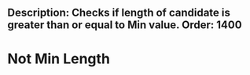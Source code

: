 Description: Checks if length of candidate is greater than or equal to Min value.
Order: 1400
---

# Not Min Length